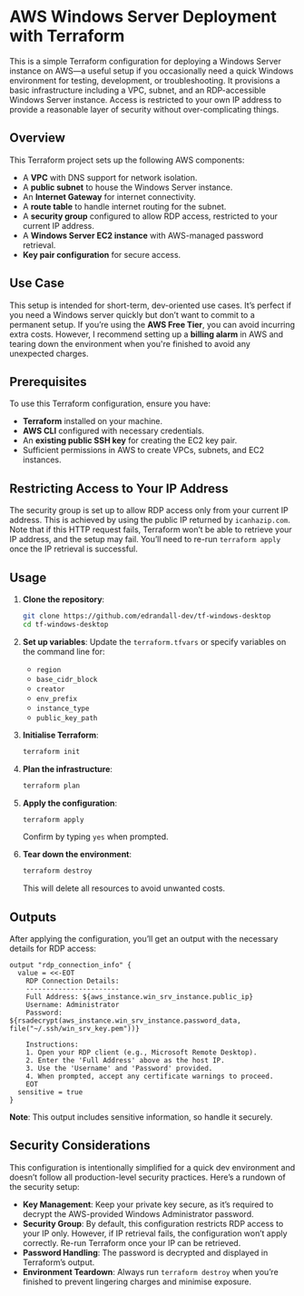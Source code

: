 # AWS Windows Server Deployment with Terraform

This is a simple Terraform configuration for deploying a Windows Server instance on AWS—a useful setup if you occasionally need a quick Windows environment for testing, development, or troubleshooting. It provisions a basic infrastructure including a VPC, subnet, and an RDP-accessible Windows Server instance. Access is restricted to your own IP address to provide a reasonable layer of security without over-complicating things.

## Overview
This Terraform project sets up the following AWS components:
- A **VPC** with DNS support for network isolation.
- A **public subnet** to house the Windows Server instance.
- An **Internet Gateway** for internet connectivity.
- A **route table** to handle internet routing for the subnet.
- A **security group** configured to allow RDP access, restricted to your current IP address.
- A **Windows Server EC2 instance** with AWS-managed password retrieval.
- **Key pair configuration** for secure access.

## Use Case
This setup is intended for short-term, dev-oriented use cases. It’s perfect if you need a Windows server quickly but don’t want to commit to a permanent setup. If you’re using the **AWS Free Tier**, you can avoid incurring extra costs. However, I recommend setting up a **billing alarm** in AWS and tearing down the environment when you're finished to avoid any unexpected charges. 

## Prerequisites
To use this Terraform configuration, ensure you have:
- **Terraform** installed on your machine.
- **AWS CLI** configured with necessary credentials.
- An **existing public SSH key** for creating the EC2 key pair.
- Sufficient permissions in AWS to create VPCs, subnets, and EC2 instances.

## Restricting Access to Your IP Address
The security group is set up to allow RDP access only from your current IP address. This is achieved by using the public IP returned by `icanhazip.com`. Note that if this HTTP request fails, Terraform won’t be able to retrieve your IP address, and the setup may fail. You’ll need to re-run `terraform apply` once the IP retrieval is successful.

## Usage
1. **Clone the repository**:
   ```bash
   git clone https://github.com/edrandall-dev/tf-windows-desktop
   cd tf-windows-desktop
   ```

2. **Set up variables**:
   Update the `terraform.tfvars` or specify variables on the command line for:
   - `region`
   - `base_cidr_block`
   - `creator`
   - `env_prefix`
   - `instance_type`
   - `public_key_path`

3. **Initialise Terraform**:
   ```bash
   terraform init
   ```

4. **Plan the infrastructure**:
   ```bash
   terraform plan
   ```

5. **Apply the configuration**:
   ```bash
   terraform apply
   ```
   Confirm by typing `yes` when prompted.

6. **Tear down the environment**:
   ```bash
   terraform destroy
   ```
   This will delete all resources to avoid unwanted costs.

## Outputs
After applying the configuration, you’ll get an output with the necessary details for RDP access:

```hcl
output "rdp_connection_info" {
  value = <<-EOT
    RDP Connection Details:
    -----------------------
    Full Address: ${aws_instance.win_srv_instance.public_ip}
    Username: Administrator
    Password: ${rsadecrypt(aws_instance.win_srv_instance.password_data, file("~/.ssh/win_srv_key.pem"))}

    Instructions:
    1. Open your RDP client (e.g., Microsoft Remote Desktop).
    2. Enter the 'Full Address' above as the host IP.
    3. Use the 'Username' and 'Password' provided.
    4. When prompted, accept any certificate warnings to proceed.
    EOT
  sensitive = true
}
```

**Note**: This output includes sensitive information, so handle it securely.

## Security Considerations
This configuration is intentionally simplified for a quick dev environment and doesn’t follow all production-level security practices. Here’s a rundown of the security setup:
- **Key Management**: Keep your private key secure, as it’s required to decrypt the AWS-provided Windows Administrator password.
- **Security Group**: By default, this configuration restricts RDP access to your IP only. However, if IP retrieval fails, the configuration won’t apply correctly. Re-run Terraform once your IP can be retrieved.
- **Password Handling**: The password is decrypted and displayed in Terraform’s output. 
- **Environment Teardown**: Always run `terraform destroy` when you’re finished to prevent lingering charges and minimise exposure.